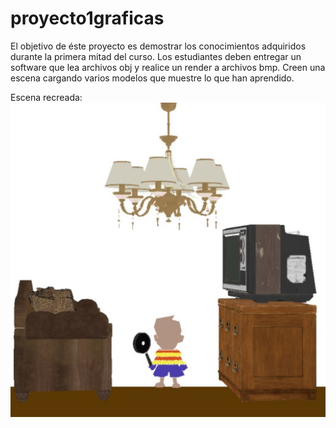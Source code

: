 # proyecto1graficas
El objetivo de éste proyecto es demostrar los conocimientos adquiridos durante la primera mitad del curso.
Los estudiantes deben entregar un software que lea archivos obj y realice un render a archivos bmp. Creen una escena cargando varios modelos que muestre lo que han aprendido.

Escena recreada:
 ![Screenshot](gabriel.jpg)
